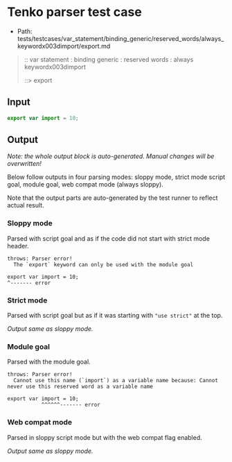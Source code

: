 # Tenko parser test case

- Path: tests/testcases/var_statement/binding_generic/reserved_words/always_keywordx003dimport/export.md

> :: var statement : binding generic : reserved words : always keywordx003dimport
>
> ::> export

## Input

`````js
export var import = 10;
`````

## Output

_Note: the whole output block is auto-generated. Manual changes will be overwritten!_

Below follow outputs in four parsing modes: sloppy mode, strict mode script goal, module goal, web compat mode (always sloppy).

Note that the output parts are auto-generated by the test runner to reflect actual result.

### Sloppy mode

Parsed with script goal and as if the code did not start with strict mode header.

`````
throws: Parser error!
  The `export` keyword can only be used with the module goal

export var import = 10;
^------- error
`````

### Strict mode

Parsed with script goal but as if it was starting with `"use strict"` at the top.

_Output same as sloppy mode._

### Module goal

Parsed with the module goal.

`````
throws: Parser error!
  Cannot use this name (`import`) as a variable name because: Cannot never use this reserved word as a variable name

export var import = 10;
           ^^^^^^------- error
`````


### Web compat mode

Parsed in sloppy script mode but with the web compat flag enabled.

_Output same as sloppy mode._
